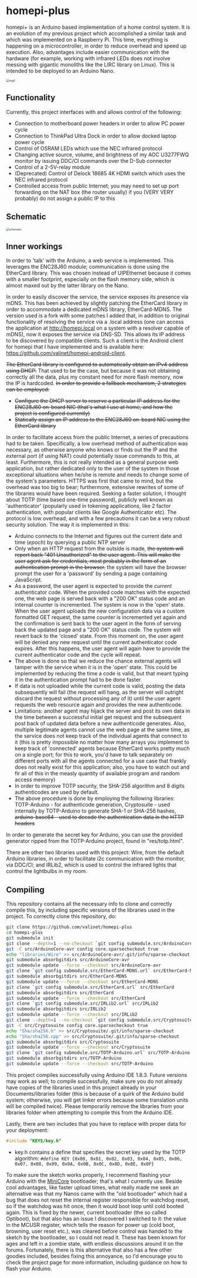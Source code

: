 # homepi-plus
homepi+ is an Arduino based implementation of a home control system. It is an evolution of my previous project which accomplished a similar task and which was implemented on a Raspberry Pi. This time, everything is happening on a microcontroller, in order to reduce overhead and speed up execution. Also, advantages include easier communication with the hardware (for example, working with infrared LEDs does not involve messing with gigantic monoliths like the LIRC library on Linux). This is intended to be deployed to an Arduino Nano.

<img src="res\img0.png" alt="img0" style="zoom:50%;" />

## Functionality

Currently, this project interfaces with and allows control of the following:

* Connection to motherboard power headers in order to allow PC power cycle
* Connection to ThinkPad Ultra Dock in order to allow docked laptop power cycle
* Control of OSRAM LEDs which use the NEC infrared protocol
* Changing active source, volume, and brightness of my AOC U3277FWQ monitor by issuing DDC/CI commands over the D-Sub connector
* Control of a 2-5V-relay module
* (Deprecated) Control of Delock 18685 4K HDMI switch which uses the NEC infrared protocol
* Controlled access from public Internet; you may need to set up port forwarding on the NAT box (the router usually) if you (VERY VERY probably) do not assign a public IP to this

## Schematic

<img src="res\schematic.png" alt="schematic" style="zoom:50%;" />

## Inner workings

In order to 'talk' with the Arduino, a web service is implemented. This leverages the ENC28J60 module; communication is done using the EtherCard library. This was chosen instead of UIPEthernet because it comes with a smaller footprint, especially on the flash memory side, which is almost maxed out by the latter library on the Nano.

In order to easily discover the service, the service exposes its presence via mDNS. This has been achieved by slightly patching the EtherCard library in order to accommodate a dedicated mDNS library, EtherCard-MDNS. The version used is a fork with some patches I added that, in addition to original functionality of resolving the service via a .local address (one can access the application at http://homepi.local on a system with a resolver capable of mDNS), now it exposes the service via DNS-SD. This allows its IP address to be discovered by compatible clients. Such a client is the Android client for homepi that I have implemented and is available here: https://github.com/valinet/homepi-android-client.

~~The EtherCard library is configured to automatically obtain an IPv4 address using DHCP.~~ That used to be the case, but because it was not obtaining correctly all the data, plus my constant need for more flash memory, now the IP is hardcoded. ~~In order to provide a fallback mechanism, 2 strategies can be employed:~~

* ~~Configure the DHCP server to reserve a particular IP address for the ENC28J60 on-board NIC (that's what I use at home, and how the project is configured currently)~~
* ~~Statically assign an IP address to the ENC28J60 on-board NIC using the EtherCard library~~

In order to facilitate access from the public Internet, a series of precautions had to be taken. Specifically, a low overhead method of authentication was necessary, as otherwise anyone who knows or finds out the IP and the external port (if using NAT) could potentially issue commands to this, at least. Furthermore, this is not really intended as a general purpose web application, but rather dedicated only to the user of the system in those exceptional situations when he/she is remote and needs to change some of the system's parameters. HTTPS was first that came to mind, but the overhead was too big to bear; furthermore, extensive rewrites of some of the libraries would have been required. Seeking a faster solution, I thought about TOTP (time based one-time password), publicly well known as 'authenticator' (popularly used in tokening applications, like 2 factor authentication, with popular clients like Google Authenticator etc). The protocol is low overhead, and with a few precautions it can be a very robust security solution. The way it is implemented in this:

* Arduino connects to the Internet and figures out the current date and time (*epoch*) by querying a public NTP server
* Only when an HTTP request from the outside is made, ~~the system will report back "401 Unauthorized" to the user agent. This will make the user agent ask for credentials, most probably in the form of an authentication prompt in the browser.~~ the system will have the browser prompt the user for a 'password' by sending a page containing JavaScript.
* As a password, the user agent is expected to provide the *current* authenticator code. When the provided code matches with the expected one, the web page is served back with a "200 OK" status code and an internal counter is incremented. The system is now in the 'open' state. When the user agent uploads the new configuration data via a custom formatted GET request, the same counter is incremented yet again and the confirmation is sent back to the user agent in the form of serving back the updated page and a "200 OK" status code. The system will revert back to the 'closed' state. From this moment on, the user agent will be denied any new request until the current authenticator code expires. After this happens, the user agent will again have to provide the current authenticator code and the cycle will repeat.
* The above is done so that we reduce the chance external agents will tamper with the service when it is in the 'open' state. This could be implemented by reducing the time a code is valid, but that meant typing it in the authentication prompt had to be done faster.
* If data is not uploaded while the current code is valid, posting the data subsequently will fail (the request will hang, as the server will outright discard the request without processing any of it) until the user agent requests the web resource again and provides the new authenticode.
* Limitations: another agent may hijack the server and post its own data in the time between a successful initial get request and the subsequent post back of updated data before a new authenticode generates. Also, multiple legitimate agents cannot use the web page at the same time, as the service does not keep track of the individual agents that connect to it (this is pretty impossible no matter how many arrays you implement to keep track of 'connected' agents because EtherCard works pretty much on a single port; for this to work, you'd have to talk separately on different ports with all the agents connected for a use case that frankly does not really exist for this application; also, you have to watch out and fir all of this in the measly quantity of available program and random access memory)
* In order to improve TOTP security, the SHA-256 algorithm and 8 digits authenticodes are used by default.
* The above procedure is done by employing the following libraries: TOTP-Arduino - for authenticode generation, Cryptosuite - used internally by TOTP-Arduino to generate SHA-1 or SHA-256 hashes, ~~arduino-base64 - used to decode the authentication data in the HTTP headers~~

In order to generate the secret key for Arduino, you can use the provided generator ripped from the TOTP-Arduino project, found in "res/totp.html".

There are other two libraries used with this project: Wire, from the default Arduino libraries, in order to facilitate i2c communication with the monitor, via DDC/CI; and IRLib2, which is used to control the infrared lights that control the lightbulbs in my room.

## Compiling

This repository contains all the necessary info to clone and correctly compile this, by including specific versions of the libraries used in the project. To correctly clone this repository, do:

```bash
git clone https://github.com/valinet/homepi-plus
cd homepi-plus
git submodule init
git clone --depth=1 --no-checkout `git config submodule.src/ArduinoCore-avr.url` src/ArduinoCore-avr
git -C src/ArduinoCore-avr config core.sparsecheckout true
echo "libraries/Wire" >> src/ArduinoCore-avr/.git/info/sparse-checkout
git submodule absorbgitdirs src/ArduinoCore-avr
git submodule update --force --checkout src/ArduinoCore-avr
git clone `git config submodule.src/EtherCard-MDNS.url` src/EtherCard-MDNS
git submodule absorbgitdirs src/EtherCard-MDNS
git submodule update --force --checkout src/EtherCard-MDNS
git clone `git config submodule.src/EtherCard.url` src/EtherCard
git submodule absorbgitdirs src/EtherCard
git submodule update --force --checkout src/EtherCard
git clone `git config submodule.src/IRLib2.url` src/IRLib2
git submodule absorbgitdirs src/IRLib2
git submodule update --force --checkout src/IRLib2
git clone --depth=1 --no-checkout `git config submodule.src/Cryptosuite.url` src/Cryptosuite
git -C src/Cryptosuite config core.sparsecheckout true
echo "Sha/sha256.h" >> src/Cryptosuite/.git/info/sparse-checkout
echo "Sha/sha256.cpp" >> src/Cryptosuite/.git/info/sparse-checkout
git submodule absorbgitdirs src/Cryptosuite
git submodule update --force --checkout src/Cryptosuite
git clone `git config submodule.src/TOTP-Arduino.url` src/TOTP-Arduino
git submodule absorbgitdirs src/TOTP-Arduino
git submodule update --force --checkout src/TOTP-Arduino
```

This project compiles successfully using Arduino IDE 1.8.3. Future versions may work as well; to compile successfully, make sure you do not already have copies of the libraries used in this project already in your Documents/libraries folder (this is because of a quirk of the Arduino build system; otherwise, you will get linker errors because some translation units will be compiled twice). Please temporarily remove the libraries from your libraries folder when attempting to compile this from the Arduino IDE.

Lastly, there are two includes that you have to replace with proper data for your deployment:

```c
#include "KEYS/key.h"
```

* key.h contains a define that specifies the secret key used by the TOTP algorithm: ``#define KEY {0x00, 0x01, 0x02, 0x03, 0x04, 0x05, 0x06, 0x07, 0x08, 0x09, 0x0A, 0x0B, 0x0C, 0x0D, 0x0E, 0x0F}``

To make sure the sketch works properly, I recommend flashing your Arduino with the [MiniCore](https://github.com/MCUdude/MiniCore) bootloader; that's what I currently use. Beside cool advantages, like faster upload times, what really made me seek an alternative was that my Nanos came with the "old bootloader" which had a bug that does not reset the internal register responsible for watchdog reset, so if the watchdog was hit once, then it would boot loop until cold booted again. This is fixed by the newer, current bootloader (the so called Optiboot), but that also has an issue I discovered I switched to it: the value in the MCUSR register, which tells the reason for power up (cold boot, browning, user reset etc.), was cleared before control was handed to the sketch by the bootloader, so I could not read it. These has been known for ages and left in a zombie state, with endless discussions around it on the forums. Fortunately, there is this alternative that also has a few other goodies included, besides fixing this annoyance, so I'd encourage you to check the project page for more information, including guidance on how to flash your Arduino.